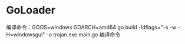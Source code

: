 # GoLoader

编译命令：GOOS=windows GOARCH=amd64 go build -ldflags="-s -w -H=windowsgui" -o trojan.exe main.go  编译命令
